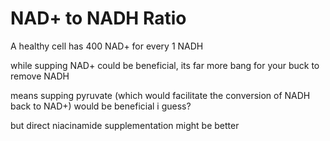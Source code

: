# NAD+ to NADH Ratio
A healthy cell has 400 NAD+ for every 1 NADH

while supping NAD+ could be beneficial, its far more bang for your buck to remove NADH

means supping pyruvate (which would facilitate the conversion of NADH back to NAD+) would be beneficial i guess?

but direct niacinamide supplementation might be better